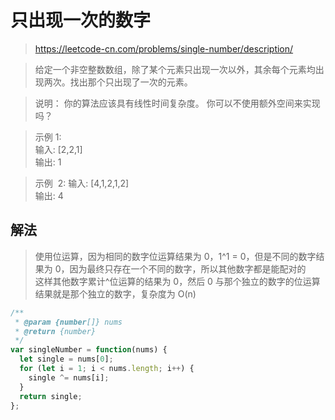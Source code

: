# 只出现一次的数字

> https://leetcode-cn.com/problems/single-number/description/

> 给定一个非空整数数组，除了某个元素只出现一次以外，其余每个元素均出现两次。找出那个只出现了一次的元素。

> 说明：
> 你的算法应该具有线性时间复杂度。 你可以不使用额外空间来实现吗？

> 示例 1:  
> 输入: [2,2,1]  
> 输出: 1

> 示例  2:
> 输入: [4,1,2,1,2]  
> 输出: 4

## 解法

> 使用位运算，因为相同的数字位运算结果为 0，1^1 = 0，但是不同的数字结果为 0，因为最终只存在一个不同的数字，所以其他数字都是能配对的  
> 这样其他数字累计^位运算的结果为 0，然后 0 与那个独立的数字的位运算结果就是那个独立的数字，复杂度为 O(n)

```javascript
/**
 * @param {number[]} nums
 * @return {number}
 */
var singleNumber = function(nums) {
  let single = nums[0];
  for (let i = 1; i < nums.length; i++) {
    single ^= nums[i];
  }
  return single;
};
```

